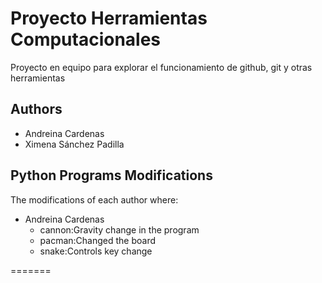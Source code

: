 # Proyecto Herramientas Computacionales
Proyecto en equipo para explorar el funcionamiento de github, git y otras herramientas

## Authors 
- Andreina Cardenas 
- Ximena Sánchez Padilla

## Python Programs Modifications 
The modifications of each author where: 
- Andreina Cardenas 
  - cannon:Gravity change in the program 
  - pacman:Changed the board
  - snake:Controls key change 
 

=======


